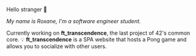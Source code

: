 Hello stranger 👀

*My name is Roxane, I'm a software engineer student.*

Currently working on **ft_transcendence**, the last project of 42's common core.
💡 **ft_transcendence** is a SPA website that hosts a Pong game and allows you to socialize with other users. 


